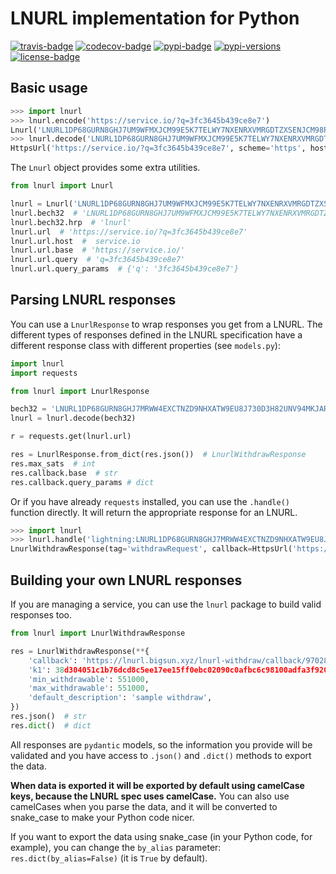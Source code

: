 LNURL implementation for Python
===============================

[![travis-badge]][travis]
[![codecov-badge]][codecov]
[![pypi-badge]][pypi]
[![pypi-versions]][pypi]
[![license-badge]](LICENSE)

Basic usage
-----------

```python
>>> import lnurl
>>> lnurl.encode('https://service.io/?q=3fc3645b439ce8e7')
Lnurl('LNURL1DP68GURN8GHJ7UM9WFMXJCM99E5K7TELWY7NXENRXVMRGDTZXSENJCM98PJNWXQ96S9', url=HttpsUrl('https://service.io/?q=3fc3645b439ce8e7', scheme='https', host='service.io', tld='io', host_type='domain', path='/', query='q=3fc3645b439ce8e7'))
>>> lnurl.decode('LNURL1DP68GURN8GHJ7UM9WFMXJCM99E5K7TELWY7NXENRXVMRGDTZXSENJCM98PJNWXQ96S9')
HttpsUrl('https://service.io/?q=3fc3645b439ce8e7', scheme='https', host='service.io', tld='io', host_type='domain', path='/', query='q=3fc3645b439ce8e7')
```

The `Lnurl` object provides some extra utilities.

```python
from lnurl import Lnurl

lnurl = Lnurl('LNURL1DP68GURN8GHJ7UM9WFMXJCM99E5K7TELWY7NXENRXVMRGDTZXSENJCM98PJNWXQ96S9')
lnurl.bech32  # 'LNURL1DP68GURN8GHJ7UM9WFMXJCM99E5K7TELWY7NXENRXVMRGDTZXSENJCM98PJNWXQ96S9'
lnurl.bech32.hrp  # 'lnurl'
lnurl.url  # 'https://service.io/?q=3fc3645b439ce8e7'
lnurl.url.host  #  service.io
lnurl.url.base  # 'https://service.io/'
lnurl.url.query  # 'q=3fc3645b439ce8e7'
lnurl.url.query_params  # {'q': '3fc3645b439ce8e7'}
```

Parsing LNURL responses
-----------------------

You can use a `LnurlResponse` to wrap responses you get from a LNURL.
The different types of responses defined in the LNURL specification have a different response class 
with different properties (see `models.py`):

```python
import lnurl
import requests

from lnurl import LnurlResponse

bech32 = 'LNURL1DP68GURN8GHJ7MRWW4EXCTNZD9NHXATW9EU8J730D3H82UNV94MKJARGV3EXZAELWDJHXUMFDAHR6WFHXQERSVPCA649RV'
lnurl = lnurl.decode(bech32)

r = requests.get(lnurl.url)

res = LnurlResponse.from_dict(res.json())  # LnurlWithdrawResponse
res.max_sats  # int
res.callback.base  # str
res.callback.query_params # dict
```

Or if you have already `requests` installed, you can use the `.handle()` function directly.
It will return the appropriate response for an LNURL.

```python
>>> import lnurl
>>> lnurl.handle('lightning:LNURL1DP68GURN8GHJ7MRWW4EXCTNZD9NHXATW9EU8J730D3H82UNV94MKJARGV3EXZAELWDJHXUMFDAHR6WFHXQERSVPCA649RV')
LnurlWithdrawResponse(tag='withdrawRequest', callback=HttpsUrl('https://lnurl.bigsun.xyz/lnurl-withdraw/callback/9702808', scheme='https', host='lnurl.bigsun.xyz', tld='xyz', host_type='domain', path='/lnurl-withdraw/callback/9702808'), k1='38d304051c1b76dcd8c5ee17ee15ff0ebc02090c0afbc6c98100adfa3f920874', min_withdrawable=551000, max_withdrawable=551000, default_description='sample withdraw')
```

Building your own LNURL responses
---------------------------------

If you are managing a service, you can use the `lnurl` package to build valid responses too.

```python
from lnurl import LnurlWithdrawResponse

res = LnurlWithdrawResponse(**{
    'callback': 'https://lnurl.bigsun.xyz/lnurl-withdraw/callback/9702808',
    'k1': 38d304051c1b76dcd8c5ee17ee15ff0ebc02090c0afbc6c98100adfa3f920874,
    'min_withdrawable': 551000,
    'max_withdrawable': 551000,
    'default_description': 'sample withdraw',
})
res.json()  # str
res.dict()  # dict
```

All responses are `pydantic` models, so the information you provide will be validated and you have
access to `.json()` and `.dict()` methods to export the data.

**When data is exported it will be exported by default using camelCase keys, because the LNURL spec
uses camelCase.** You can also use camelCases when you parse the data, and it will be converted to
snake_case to make your Python code nicer.

If you want to export the data using snake_case (in your Python code, for example), you can change
the `by_alias` parameter: `res.dict(by_alias=False)` (it is `True` by default).

[travis-badge]: https://travis-ci.org/python-ln/lnurl.svg?branch=master
[travis]: https://travis-ci.org/python-ln/lnurl?branch=master
[codecov-badge]: https://codecov.io/gh/python-ln/lnurl/branch/master/graph/badge.svg
[codecov]: https://codecov.io/gh/python-ln/lnurl
[pypi]: https://pypi.org/project/lnurl/
[pypi-badge]: https://badge.fury.io/py/lnurl.svg
[pypi-versions]: https://img.shields.io/pypi/pyversions/lnurl.svg
[license-badge]: https://img.shields.io/badge/license-MIT-blue.svg
